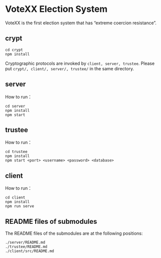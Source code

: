 # VoteXX Election System

VoteXX is the first election system that has “extreme coercion resistance”.

## crypt

```
cd crypt
npm install
```

Cryptographic protocols are invoked by `client, server, trustee`. Please put `crypt/, client/, server/, trustee/` in the same directory.

## server

How to run：

```
cd server
npm install
npm start
```

## trustee

How to run：

```
cd trustee
npm install
npm start <port> <username> <password> <database>
```

## client

How to run：

```
cd client
npm install
npm run serve
```

## README files of submodules

The README files of the submodules are at the following positions:

```
./server/README.md
./trustee/README.md
./client/src/README.md
```
